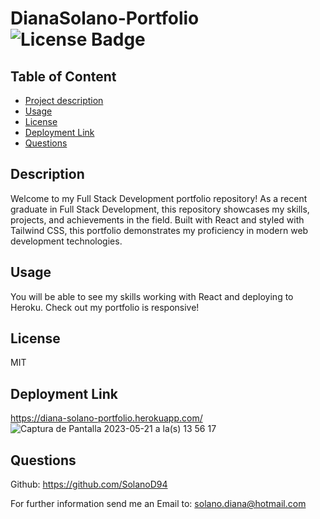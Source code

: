 
# DianaSolano-Portfolio  ![License Badge](https://img.shields.io/badge/License-MIT-blueviolet)

## Table of Content
- [Project description](#Description)
- [Usage](#Usage)
- [License](#License)
- [Deployment Link](#Deployment-Link)
- [Questions](#Questions)

## Description
Welcome to my Full Stack Development portfolio repository! As a recent graduate in Full Stack Development, this repository showcases my skills, projects, and achievements in the field. Built with React and styled with Tailwind CSS, this portfolio demonstrates my proficiency in modern web development technologies.

## Usage
You will be able to see my skills working with React and deploying to Heroku. Check out my portfolio is responsive!

## License
MIT

## Deployment Link
https://diana-solano-portfolio.herokuapp.com/
![Captura de Pantalla 2023-05-21 a la(s) 13 56 17](https://github.com/SolanoD94/diana-solano-dev-portfolio/assets/117420563/4927b5ef-4f39-429a-b14d-3bf2c38e651b)


## Questions
Github: <https://github.com/SolanoD94> 
 
For further information send me an Email to: <solano.diana@hotmail.com>

